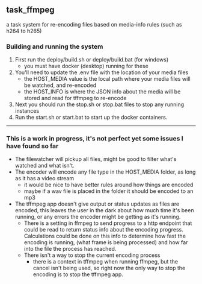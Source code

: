 ## task_ffmpeg

a task system for re-encoding files based on media-info rules (such as h264 to h265)

### Building and running the system

1. First run the deploy/build.sh or deploy/build.bat (for windows)
   - you must have docker (desktop) running for these
2. You'll need to update the .env file with the location of your media files
   - the HOST_MEDIA value is the local path where your media files will be watched, and re-encoded
   - the HOST_INFO is where the JSON info about the media will be stored and read for tffmpeg to re-encode
3. Next you should run the stop.sh or stop.bat files to stop any running instances
4. Run the start.sh or start.bat to start up the docker containers.

<hr>

### This is a work in progress, it's not perfect yet some issues I have found so far

- The filewatcher will pickup all files, might be good to filter what's watched and what isn't.
- The encoder will encode any file type in the HOST_MEDIA folder, as long as it has a video stream
  - it would be nice to have better rules around how things are encoded
  - maybe if a wav file is placed in the folder it should be encoded to an mp3
- The tffmpeg app doesn't give output or status updates as files are encoded, this leaves the user in the dark about how much time it's been running, or any errors the encoder might be getting as it's running.
  - There is a setting in ffmpeg to send progress to a http endpoint that could be read to return status info about the encoding progress. Calculations could be done on this info to determine how fast the encoding is running, (what frame is being processed) and how far into the file the process has reached.
  - There isn't a way to stop the current encoding process
    - there is a context in tffmpeg when running ffmpeg, but the cancel isn't being used, so right now the only way to stop the encoding is to stop the tffmpeg app.